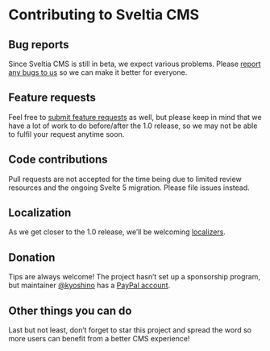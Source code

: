# Contributing to Sveltia CMS

## Bug reports

Since Sveltia CMS is still in beta, we expect various problems. Please [report any bugs to us](https://github.com/sveltia/sveltia-cms/issues) so we can make it better for everyone.

## Feature requests

Feel free to [submit feature requests](https://github.com/sveltia/sveltia-cms/issues) as well, but please keep in mind that we have a lot of work to do before/after the 1.0 release, so we may not be able to fulfil your request anytime soon.

## Code contributions

Pull requests are not accepted for the time being due to limited review resources and the ongoing Svelte 5 migration. Please file issues instead.

## Localization

As we get closer to the 1.0 release, we’ll be welcoming [localizers](https://github.com/sveltia/sveltia-cms/blob/main/src/lib/locales/README.md).

## Donation

Tips are always welcome! The project hasn’t set up a sponsorship program, but maintainer [@kyoshino](https://github.com/kyoshino) has a [PayPal account](https://paypal.me/kohei).

## Other things you can do

Last but not least, don’t forget to star this project and spread the word so more users can benefit from a better CMS experience!
